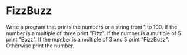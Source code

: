 # FizzBuzz

Write a program that prints the numbers or a string from 1 to 100. If the number is a multiple of three print "Fizz". If the number is a multiple of 5 print "Buzz". If the number is a multiple of 3 and 5 print "FizzBuzz". Otherwise print the number.
